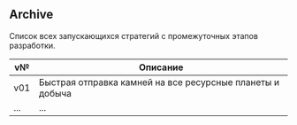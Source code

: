 ## Archive

Список всех запускающихся стратегий с промежуточных этапов разработки.

| v№  | Описание                                                  |
| --- | --------------------------------------------------------- |
| v01 | Быстрая отправка камней на все ресурсные планеты и добыча |
| ... | ...                                                       |

